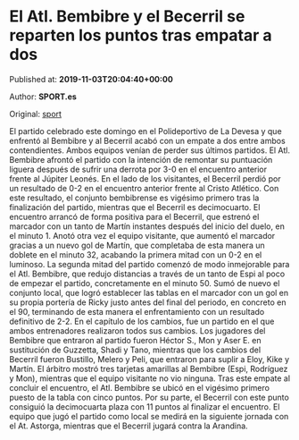 
# El Atl. Bembibre y el Becerril se reparten los puntos tras empatar a dos

Published at: **2019-11-03T20:04:40+00:00**

Author: **SPORT.es**

Original: [sport](https://www.sport.es/es/noticias/tercera-division/el-atl-bembibre-y-el-becerril-se-reparten-los-puntos-tras-empatar-a-dos-7713146)

El partido celebrado este domingo en el Polideportivo de La Devesa y que enfrentó al Bembibre y al Becerril acabó con un empate a dos entre ambos contendientes. Ambos equipos venían de perder sus últimos partidos. El Atl. Bembibre afrontó el partido con la intención de remontar su puntuación liguera después de sufrir una derrota por 3-0 en el encuentro anterior frente al Júpiter Leonés. En el lado de los visitantes, el Becerril perdió por un resultado de 0-2 en el encuentro anterior frente al Cristo Atlético. Con este resultado, el conjunto bembibrense es vigésimo primero tras la finalización del partido, mientras que el Becerril es decimocuarto.
El encuentro arrancó de forma positiva para el Becerril, que estrenó el marcador con un tanto de Martín instantes después del inicio del duelo, en el minuto 1. Anotó otra vez el equipo visitante, que aumentó el marcador gracias a un nuevo gol de Martín, que completaba de esta manera un doblete en el minuto 32, acabando la primera mitad con un 0-2 en el luminoso.
La segunda mitad del partido comenzó de modo inmejorable para el Atl. Bembibre, que redujo distancias a través de un tanto de Espi al poco de empezar el partido, concretamente en el minuto 50. Sumó de nuevo el conjunto local, que logró establecer las tablas en el marcador con un gol en su propia portería de Ricky justo antes del final del periodo, en concreto en el 90, terminando de esta manera el enfrentamiento con un resultado definitivo de 2-2.
En el capítulo de los cambios, fue un partido en el que ambos entrenadores realizaron todos sus cambios. Los jugadores del Bembibre que entraron al partido fueron Héctor S., Mon y Aser E. en sustitución de Guzzetta, Shadi y Tano, mientras que los cambios del Becerril fueron Bustillo, Melero y Peli, que entraron para suplir a Eloy, Kike y Martín.
El árbitro mostró tres tarjetas amarillas al Bembibre (Espi, Rodríguez y Mon), mientras que el equipo visitante no vio ninguna.
Tras este empate al concluir el encuentro, el Atl. Bembibre se ubicó en el vigésimo primero puesto de la tabla con cinco puntos. Por su parte, el Becerril con este punto consiguió la decimocuarta plaza con 11 puntos al finalizar el encuentro.
El equipo que jugó el partido como local se medirá en la siguiente jornada con el At. Astorga, mientras que el Becerril jugará contra la Arandina.
